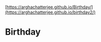 [https://arghachatterjee.github.io/Birthday/](https://arghachatterjee.github.io/birthday2/)
# Birthday
